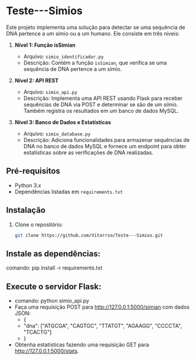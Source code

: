 # Teste---Simios

Este projeto implementa uma solução para detectar se uma sequência de DNA pertence a um símio ou a um humano. Ele consiste em três níveis:

1. **Nível 1: Função isSimian**
   - Arquivo: `simio_identificador.py`
   - Descrição: Contém a função `isSimian`, que verifica se uma sequência de DNA pertence a um símio.

2. **Nível 2: API REST**
   - Arquivo: `simio_api.py`
   - Descrição: Implementa uma API REST usando Flask para receber sequências de DNA via POST e determinar se são de um símio. Também registra os resultados em um banco de dados MySQL.

3. **Nível 3: Banco de Dados e Estatísticas**
   - Arquivo: `simio_database.py`
   - Descrição: Adiciona funcionalidades para armazenar sequências de DNA no banco de dados MySQL e fornece um endpoint para obter estatísticas sobre as verificações de DNA realizadas.

## Pré-requisitos

- Python 3.x
- Dependências listadas em `requirements.txt`

## Instalação

1. Clone o repositório:

   ```bash
   git clone https://github.com/Vitorrso/Teste---Simios.git

## Instale as dependências:
   comando: pip install -r requirements.txt

## Execute o servidor Flask:
  - comando: python simio_api.py
  - Faça uma requisição POST para http://127.0.0.1:5000/simian com dados JSON:
     - {
     - "dna": ["ATGCGA", "CAGTGC", "TTATGT", "AGAAGG", "CCCCTA", "TCACTG"]
     - }
  - Obtenha estatísticas fazendo uma requisição GET para http://127.0.0.1:5000/stats.
